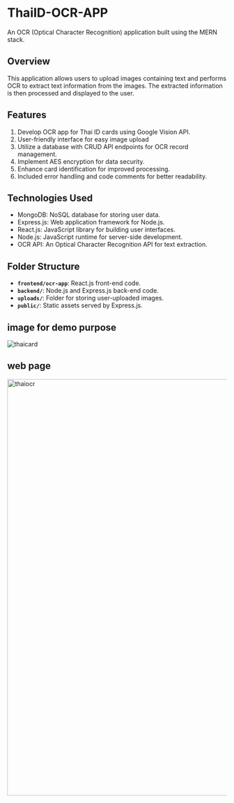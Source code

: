 ﻿# ThaiID-OCR-APP

An OCR (Optical Character Recognition) application built using the MERN stack.


## Overview

This application allows users to upload images containing text and performs OCR to extract text information from the images. The extracted information is then processed and displayed to the user.

## Features

1. Develop OCR app for Thai ID cards using Google Vision API.
2. User-friendly interface for easy image upload 
3. Utilize a database with CRUD API endpoints for OCR record management.
4. Implement AES encryption for data security.
5. Enhance card identification for improved processing.
6. Included error handling and code comments for better readability.

## Technologies Used

- MongoDB: NoSQL database for storing user data.
- Express.js: Web application framework for Node.js.
- React.js: JavaScript library for building user interfaces.
- Node.js: JavaScript runtime for server-side development.
- OCR API: An Optical Character Recognition API for text extraction.

## Folder Structure

- **`frontend/ocr-app`**: React.js front-end code.
- **`backend/`**: Node.js and Express.js back-end code.
- **`uploads/`**: Folder for storing user-uploaded images.
- **`public/`**: Static assets served by Express.js.
  
## image for demo purpose
![thaicard](https://github.com/GautamKJ/ThaiID-OCR-APP/assets/97722291/5141990a-6882-4f74-b39b-e696f506eb03)

## web page
<img width="956" alt="thaiocr" src="https://github.com/GautamKJ/ThaiID-OCR-APP/assets/97722291/dba81b54-a11d-4574-81e8-4346ef82f784">


   
